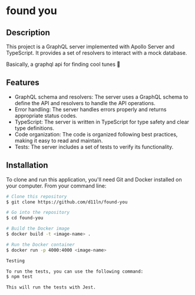 # found you

## Description

This project is a GraphQL server implemented with Apollo Server and TypeScript. It provides a set of resolvers to interact with a mock database.

Basically, a graphql api for finding cool tunes 🥁

## Features

- GraphQL schema and resolvers: The server uses a GraphQL schema to define the API and resolvers to handle the API operations.
- Error handling: The server handles errors properly and returns appropriate status codes.
- TypeScript: The server is written in TypeScript for type safety and clear type definitions.
- Code organization: The code is organized following best practices, making it easy to read and maintain.
- Tests: The server includes a set of tests to verify its functionality.

## Installation

To clone and run this application, you'll need Git and Docker installed on your computer. From your command line:

```bash
# Clone this repository
$ git clone https://github.com/d11ln/found-you

# Go into the repository
$ cd found-you

# Build the Docker image
$ docker build -t <image-name> .

# Run the Docker container
$ docker run -p 4000:4000 <image-name>

Testing

To run the tests, you can use the following command:
$ npm test

This will run the tests with Jest.

```

